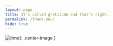 ```yaml
---
layout: page
title: It's called gratitude and that's right.
permalink: /thank-you/
hide: true
---
```


![itme](../img/ty.gif){: .center-image }